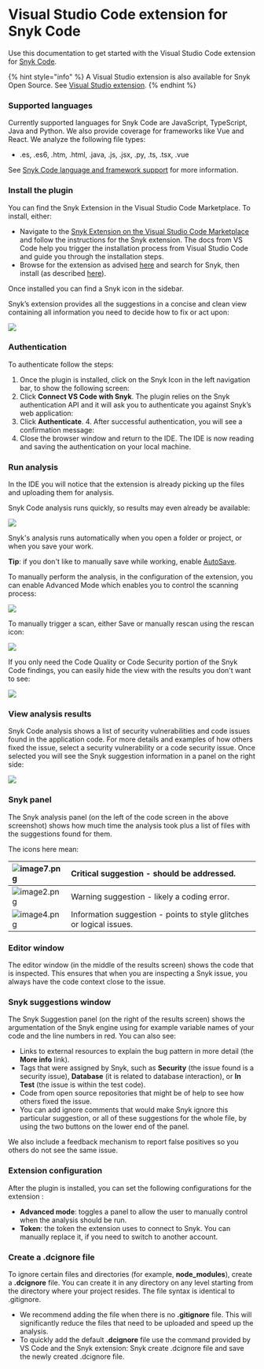 # Visual Studio Code extension for Snyk Code

Use this documentation to get started with the Visual Studio Code extension for [Snyk Code](https://docs.snyk.io/snyk-code).

{% hint style="info" %}
A Visual Studio extension is also available for Snyk Open Source. See [Visual Studio extension](https://docs.snyk.io/integrations/untitled/visual-studio-extension).
{% endhint %}

### Supported languages

Currently supported languages for Snyk Code are JavaScript, TypeScript, Java and Python. We also provide coverage for frameworks like Vue and React. We analyze the following file types:

* .es, .es6, .htm, .html, .java, .js, .jsx, .py, .ts, .tsx, .vue

See [Snyk Code language and framework support](https://docs.snyk.io/snyk-code/snyk-code-language-and-framework-support) for more information.

### Install the plugin

You can find the Snyk Extension in the Visual Studio Code Marketplace. To install, either:

* Navigate to the [Snyk Extension on the Visual Studio Code Marketplace](https://marketplace.visualstudio.com/items?itemName=snyk-security.snyk-vulnerability-scanner) and follow the instructions for the Snyk extension. The docs from VS Code help you trigger the installation process from Visual Studio Code and guide you through the installation steps.
* Browse for the extension as advised [here](https://code.visualstudio.com/docs/editor/extension-gallery#_browse-for-extensions) and search for Snyk, then install \(as described [here](https://code.visualstudio.com/docs/editor/extension-gallery#_install-an-extension)\).

Once installed you can find a Snyk icon in the sidebar.

Snyk’s extension provides all the suggestions in a concise and clean view containing all information you need to decide how to fix or act upon:

![](../../.gitbook/assets/image%20%2850%29.png)

### Authentication

To authenticate follow the steps:

1. Once the plugin is installed, click on the Snyk Icon in the left navigation bar, to show the following screen: 
2. Click **Connect VS Code with Snyk**. The plugin relies on the Snyk authentication API and it will ask you to authenticate you against Snyk’s web application: 
3. Click **Authenticate**. 4. After successful authentication, you will see a confirmation message: 
4. Close the browser window and return to the IDE. The IDE is now reading and saving the authentication on your local machine.

### Run analysis

In the IDE you will notice that the extension is already picking up the files and uploading them for analysis.

Snyk Code analysis runs quickly, so results may even already be available:

![](../../.gitbook/assets/run-analysis_results.png)

Snyk's analysis runs automatically when you open a folder or project, or when you save your work.

**Tip**: if you don't like to manually save while working, enable [AutoSave](https://code.visualstudio.com/docs/editor/codebasics#_save-auto-save).

To manually perform the analysis, in the configuration of the extension, you can enable Advanced Mode which enables you to control the scanning process:

![](../../.gitbook/assets/image%20%2851%29.png)

To manually trigger a scan, either Save or manually rescan using the rescan icon:

![](../../.gitbook/assets/image%20%2852%29.png)

If you only need the Code Quality or Code Security portion of the Snyk Code findings, you can easily hide the view with the results you don't want to see:

![](../../.gitbook/assets/configure-snyk-code-quality-code-security.png)

### View analysis results

Snyk Code analysis shows a list of security vulnerabilities and code issues found in the application code. For more details and examples of how others fixed the issue, select a security vulnerability or a code security issue. Once selected you will see the Snyk suggestion information in a panel on the right side:

![](../../.gitbook/assets/install-the-plugin_suggestion-example-1-.png)

### Snyk panel

The Snyk analysis panel \(on the left of the code screen in the above screenshot\) shows how much time the analysis took plus a list of files with the suggestions found for them.

The icons here mean:

| ![image7.png](../../.gitbook/assets/image7-1-.png) | Critical suggestion - should be addressed. |
| :--- | :--- |
| ![image2.png](../../.gitbook/assets/image2-7-.png) | Warning suggestion -  likely a coding error. |
| ![image4.png](../../.gitbook/assets/image4-5-.png) | Information suggestion - points to style glitches or logical issues. |

### Editor window

The editor window \(in the middle of the results screen\) shows the code that is inspected. This ensures that when you are inspecting a Snyk issue, you always have the code context close to the issue.

### Snyk suggestions window

The Snyk Suggestion panel \(on the right of the results screen\) shows the argumentation of the Snyk engine using for example variable names of your code and the line numbers in red. You can also see:

* Links to external resources to explain the bug pattern in more detail \(the **More info** link\). 
* Tags that were assigned by Snyk, such as **Security** \(the issue found is a security issue\), **Database** \(it is related to database interaction\), or **In Test** \(the issue is within the test code\). 
* Code from open source repositories that might be of help to see how others fixed the issue. 
* You can add ignore comments that would make Snyk ignore this particular suggestion, or all of these suggestions for the whole file, by using the two buttons on the lower end of the panel.

We also include a feedback mechanism to report false positives so you others do not see the same issue.

### Extension configuration

After the plugin is installed, you can set the following configurations for the extension :

* **Advanced mode**: toggles a panel to allow the user to manually control when the analysis should be run.
* **Token**: the token the extension uses to connect to Snyk. You can manually replace it, if you need to switch to another account.

### Create a .dcignore file

To ignore certain files and directories \(for example, **node\_modules**\), create a **.dcignore** file. You can create it in any directory on any level starting from the directory where your project resides. The file syntax is identical to .gitignore.

* We recommend adding the file when there is no **.gitignore** file. This will significantly reduce the files that need to be uploaded and speed up the analysis.
* To quickly add the default **.dcignore** file use the command provided by VS Code and the Snyk extension: Snyk create .dcignore file and save the newly created .dcignore file.

